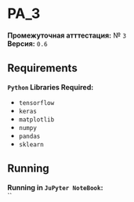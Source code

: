 # PA_3
**Промежуточная атттестация:** № `3`
<br>**Версия:** `0.6`
<br>

## Requirements
**`Python` Libraries Required:**
- `tensorflow`
- `keras`
- `matplotlib`
- `numpy`
- `pandas`
- `sklearn`

## Running
**Running in `JuPyter NoteBook`:**
<br> ``
